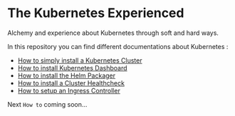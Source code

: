 # The Kubernetes Experienced
Alchemy and experience about Kubernetes through soft and hard ways.

In this repository you can find different documentations about Kubernetes :
* [How to simply install a Kubernetes Cluster](kubernetes/installation-simple.md)
* [How to install Kubernetes Dashboard](dashboard/install.md)
* [How to install the Helm Packager](helm/install.md)
* [How to install a Cluster Healthcheck](healthcheck/cluster.md)
* [How to setup an Ingress Controller](kubernetes/ingress-controller.md)

Next `How to` coming soon...

